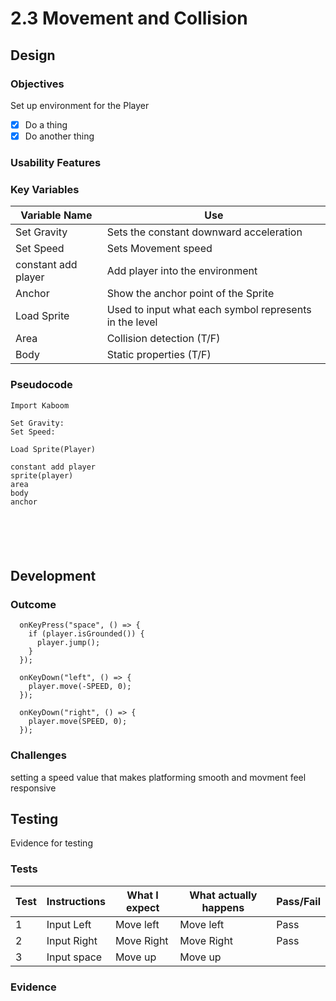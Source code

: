 # 2.3 Movement and Collision

## Design

### Objectives

Set up environment for the Player

* [x] Do a thing
* [x] Do another thing

### Usability Features

### Key Variables

| Variable Name       | Use                                                    |
| ------------------- | ------------------------------------------------------ |
| Set Gravity         | Sets the constant downward acceleration                |
| Set Speed           | Sets  Movement speed                                   |
| constant add player | Add player into the environment                        |
| Anchor              | Show the anchor point of the Sprite                    |
| Load Sprite         | Used to input what each symbol represents in the level |
| Area                | Collision detection (T/F)                              |
| Body                | Static properties (T/F)                                |

### Pseudocode

```
Import Kaboom

Set Gravity:
Set Speed:

Load Sprite(Player)

constant add player
sprite(player)
area
body
anchor



  
  
```

## Development&#x20;

### Outcome

```
  onKeyPress("space", () => {
    if (player.isGrounded()) {
      player.jump();
    }
  });

  onKeyDown("left", () => {
    player.move(-SPEED, 0);
  });

  onKeyDown("right", () => {
    player.move(SPEED, 0);
  });

```

### Challenges

setting a speed value that makes platforming smooth and movment feel responsive

## Testing

Evidence for testing

### Tests

| Test | Instructions | What I expect | What actually happens | Pass/Fail |
| ---- | ------------ | ------------- | --------------------- | --------- |
| 1    | Input Left   | Move left     | Move left             | Pass      |
| 2    | Input Right  | Move Right    | Move Right            | Pass      |
| 3    | Input space  | Move up       | Move up               |           |

### Evidence

